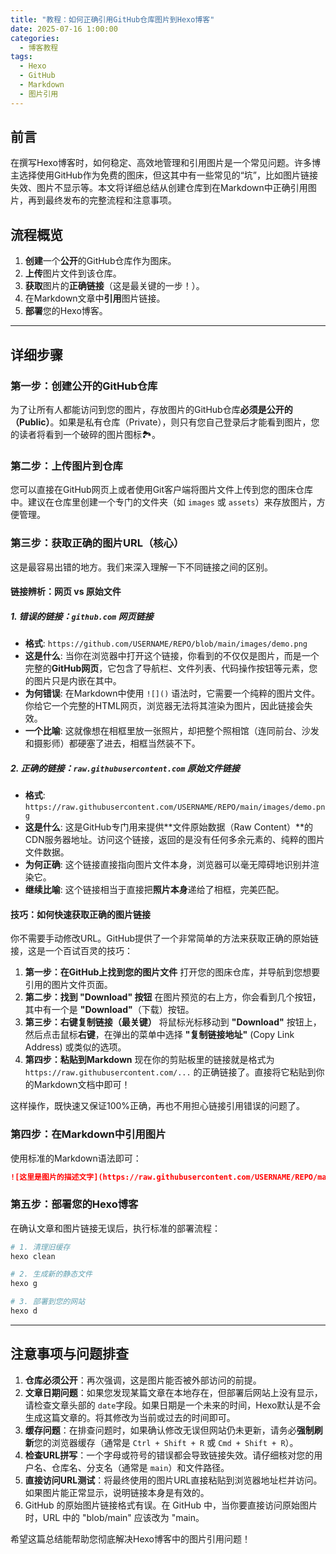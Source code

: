 ```yaml
---
title: "教程：如何正确引用GitHub仓库图片到Hexo博客"
date: 2025-07-16 1:00:00
categories:
  - 博客教程
tags:
  - Hexo
  - GitHub
  - Markdown
  - 图片引用
---
```

## 前言

在撰写Hexo博客时，如何稳定、高效地管理和引用图片是一个常见问题。许多博主选择使用GitHub作为免费的图床，但这其中有一些常见的“坑”，比如图片链接失效、图片不显示等。本文将详细总结从创建仓库到在Markdown中正确引用图片，再到最终发布的完整流程和注意事项。

## 流程概览

1. **创建**一个**公开**的GitHub仓库作为图床。
2. **上传**图片文件到该仓库。
3. **获取**图片的**正确链接**（这是最关键的一步！）。
4. 在Markdown文章中**引用**图片链接。
5. **部署**您的Hexo博客。

---

## 详细步骤

### 第一步：创建公开的GitHub仓库

为了让所有人都能访问到您的图片，存放图片的GitHub仓库**必须是公开的（Public）**。如果是私有仓库（Private），则只有您自己登录后才能看到图片，您的读者将看到一个破碎的图片图标🏞️。

### 第二步：上传图片到仓库

您可以直接在GitHub网页上或者使用Git客户端将图片文件上传到您的图床仓库中。建议在仓库里创建一个专门的文件夹（如 `images` 或 `assets`）来存放图片，方便管理。

### 第三步：获取正确的图片URL（核心）

这是最容易出错的地方。我们来深入理解一下不同链接之间的区别。

#### 链接辨析：网页 vs 原始文件

##### 1. 错误的链接：`github.com` 网页链接

* **格式**: `https://github.com/USERNAME/REPO/blob/main/images/demo.png`
* **这是什么**: 当你在浏览器中打开这个链接，你看到的不仅仅是图片，而是一个完整的**GitHub网页**，它包含了导航栏、文件列表、代码操作按钮等元素，您的图片只是内嵌在其中。
* **为何错误**: 在Markdown中使用 `![]()` 语法时，它需要一个纯粹的图片文件。你给它一个完整的HTML网页，浏览器无法将其渲染为图片，因此链接会失效。
* **一个比喻**: 这就像想在相框里放一张照片，却把整个照相馆（连同前台、沙发和摄影师）都硬塞了进去，相框当然装不下。

##### 2. 正确的链接：`raw.githubusercontent.com` 原始文件链接

* **格式**: `https://raw.githubusercontent.com/USERNAME/REPO/main/images/demo.png`
* **这是什么**: 这是GitHub专门用来提供**文件原始数据（Raw Content）**的CDN服务器地址。访问这个链接，返回的是没有任何多余元素的、纯粹的图片文件数据。
* **为何正确**: 这个链接直接指向图片文件本身，浏览器可以毫无障碍地识别并渲染它。
* **继续比喻**: 这个链接相当于直接把**照片本身**递给了相框，完美匹配。

#### 技巧：如何快速获取正确的图片链接

你不需要手动修改URL。GitHub提供了一个非常简单的方法来获取正确的原始链接，这是一个百试百灵的技巧：

1. **第一步：在GitHub上找到您的图片文件**
   打开您的图床仓库，并导航到您想要引用的图片文件页面。
2. **第二步：找到 "Download" 按钮**
   在图片预览的右上方，你会看到几个按钮，其中有一个是 **"Download"**（下载）按钮。
3. **第三步：右键复制链接（最关键）**
   将鼠标光标移动到 **"Download"** 按钮上，然后点击鼠标**右键**，在弹出的菜单中选择 **"复制链接地址"** (Copy Link Address) 或类似的选项。
4. **第四步：粘贴到Markdown**
   现在你的剪贴板里的链接就是格式为 `https://raw.githubusercontent.com/...` 的正确链接了。直接将它粘贴到你的Markdown文档中即可！

这样操作，既快速又保证100%正确，再也不用担心链接引用错误的问题了。

### 第四步：在Markdown中引用图片

使用标准的Markdown语法即可：

```markdown
![这里是图片的描述文字](https://raw.githubusercontent.com/USERNAME/REPO/main/images/demo.png)
```

### 第五步：部署您的Hexo博客

在确认文章和图片链接无误后，执行标准的部署流程：

```bash
# 1. 清理旧缓存
hexo clean

# 2. 生成新的静态文件
hexo g

# 3. 部署到您的网站
hexo d
```

---

## 注意事项与问题排查

1. **仓库必须公开**：再次强调，这是图片能否被外部访问的前提。
2. **文章日期问题**：如果您发现某篇文章在本地存在，但部署后网站上没有显示，请检查文章头部的 `date`字段。如果日期是一个未来的时间，Hexo默认是不会生成这篇文章的。将其修改为当前或过去的时间即可。
3. **缓存问题**：在排查问题时，如果确认修改无误但网站仍未更新，请务必**强制刷新**您的浏览器缓存（通常是 `Ctrl + Shift + R` 或 `Cmd + Shift + R`）。
4. **检查URL拼写**：一个字母或符号的错误都会导致链接失效。请仔细核对您的用户名、仓库名、分支名（通常是 `main`）和文件路径。
5. **直接访问URL测试**：将最终使用的图片URL直接粘贴到浏览器地址栏并访问。如果图片能正常显示，说明链接本身是有效的。
6. GitHub 的原始图片链接格式有误。在 GitHub 中，当你要直接访问原始图片时，URL 中的 "blob/main" 应该改为 "main。

希望这篇总结能帮助您彻底解决Hexo博客中的图片引用问题！
